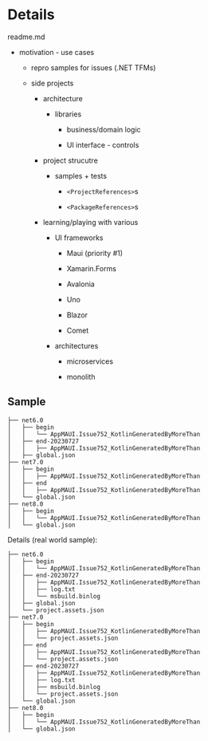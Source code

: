 # Details

readme.md

*   motivation - use cases

    *   repro samples for issues (.NET TFMs)

    *   side projects 
    
        *   architecture

            *   libraries 
            
                *   business/domain logic

                *   UI interface - controls

        *   project strucutre

            *   samples + tests

                *   `<ProjectReferences>`s

                *   `<PackageReferences>`s

        *   learning/playing with various 
        
            *   UI frameworks

                *   Maui (priority #1)

                *   Xamarin.Forms

                *   Avalonia

                *   Uno

                *   Blazor

                *   Comet

            *   architectures

                *   microservices

                *   monolith



## Sample
```
├── net6.0
│   ├── begin
│   │   └── AppMAUI.Issue752_KotlinGeneratedByMoreThan
│   ├── end-20230727
│   │   ├── AppMAUI.Issue752_KotlinGeneratedByMoreThan
│   ├── global.json
├── net7.0
│   ├── begin
│   │   ├── AppMAUI.Issue752_KotlinGeneratedByMoreThan
│   ├── end
│   │   ├── AppMAUI.Issue752_KotlinGeneratedByMoreThan
│   └── global.json
├── net8.0
│   ├── begin
│   │   └── AppMAUI.Issue752_KotlinGeneratedByMoreThan
│   └── global.json
```

Details (real world sample):

```
├── net6.0
│   ├── begin
│   │   └── AppMAUI.Issue752_KotlinGeneratedByMoreThan
│   ├── end-20230727
│   │   ├── AppMAUI.Issue752_KotlinGeneratedByMoreThan
│   │   ├── log.txt
│   │   └── msbuild.binlog
│   ├── global.json
│   └── project.assets.json
├── net7.0
│   ├── begin
│   │   ├── AppMAUI.Issue752_KotlinGeneratedByMoreThan
│   │   └── project.assets.json
│   ├── end
│   │   ├── AppMAUI.Issue752_KotlinGeneratedByMoreThan
│   │   └── project.assets.json
│   ├── end-20230727
│   │   ├── AppMAUI.Issue752_KotlinGeneratedByMoreThan
│   │   ├── log.txt
│   │   ├── msbuild.binlog
│   │   └── project.assets.json
│   └── global.json
├── net8.0
│   ├── begin
│   │   └── AppMAUI.Issue752_KotlinGeneratedByMoreThan
│   └── global.json
```